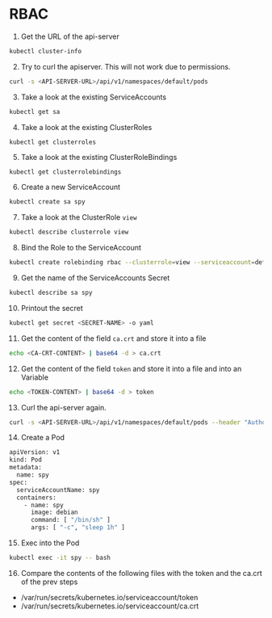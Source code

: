 # RBAC

1. Get the URL of the api-server
```bash
kubectl cluster-info
```
2. Try to curl the apiserver. This will not work due to permissions.
```bash
curl -s <API-SERVER-URL>/api/v1/namespaces/default/pods 
```
3. Take a look at the existing ServiceAccounts
```bash
kubectl get sa
```
4. Take a look at the existing ClusterRoles
```bash
kubectl get clusterroles
```
5. Take a look at the existing ClusterRoleBindings
```
kubectl get clusterrolebindings
```
6. Create a new ServiceAccount
```bash
kubectl create sa spy
```
7. Take a look at the ClusterRole `view`
```bash
kubectl describe clusterrole view
```
8. Bind the Role to the ServiceAccount
```bash
kubectl create rolebinding rbac --clusterrole=view --serviceaccount=default:spy
```
9. Get the name of the ServiceAccounts Secret
```bash
kubectl describe sa spy
```
10. Printout the secret
```bash
kubectl get secret <SECRET-NAME> -o yaml
```
11. Get the content of the field `ca.crt` and store it into a file
```bash
echo <CA-CRT-CONTENT> | base64 -d > ca.crt
```
12. Get the content of the field `token` and store it into a file and into an Variable
```bash
echo <TOKEN-CONTENT> | base64 -d > token
```
13. Curl the api-server again.
```bash
curl -s <API-SERVER-URL>/api/v1/namespaces/default/pods --header "Authorization: Bearer $TOKEN" --cacert ca.crt
```
14. Create a Pod
```bash
apiVersion: v1
kind: Pod
metadata:
  name: spy
spec:
  serviceAccountName: spy
  containers:
    - name: spy
      image: debian
      command: [ "/bin/sh" ]
      args: [ "-c", "sleep 1h" ]
```
15. Exec into the Pod
```bash
kubectl exec -it spy -- bash
```
16. Compare the contents of the following files with the token and the ca.crt of the prev steps
* /var/run/secrets/kubernetes.io/serviceaccount/token
* /var/run/secrets/kubernetes.io/serviceaccount/ca.crt
